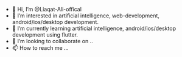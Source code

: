 - 👋 Hi, I’m @Liaqat-Ali-offical
- 👀 I’m interested in artificial intelligence, web-development, android/ios/desktop development.
- 🌱 I’m currently learning artificial intelligence, android/ios/desktop development using flutter.
- 💞️ I’m looking to collaborate on ..
- 📫 How to reach me ...

<!---
Liaqat-Ali-offical/Liaqat-Ali-offical is a ✨ special ✨ repository because its `README.md` (this file) appears on your GitHub profile.
You can click the Preview link to take a look at your changes.
--->
